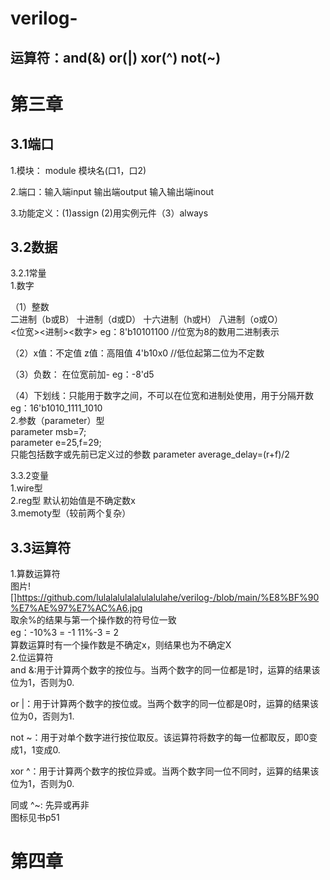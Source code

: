 # verilog-
运算符：and(&) or(|) xor(^) not(~)  
--
 

第三章
==

3.1端口  
--  
1.模块： module 模块名(口1，口2)  

2.端口：输入端input 输出端output 输入输出端inout  

3.功能定义：(1)assign (2)用实例元件（3）always  

3.2数据
--
3.2.1常量  
1.数字 

（1）整数  
二进制（b或B） 十进制（d或D） 十六进制（h或H） 八进制（o或O）  
<位宽><进制><数字> eg：8'b10101100  //位宽为8的数用二进制表示 

（2）x值：不定值 z值：高阻值  4'b10x0  //低位起第二位为不定数  

（3）负数： 在位宽前加- eg：-8'd5  

（4）下划线：只能用于数字之间，不可以在位宽和进制处使用，用于分隔开数  eg：16'b1010_1111_1010  
2.参数（parameter）型  
parameter msb=7;  
parameter e=25,f=29;  
只能包括数字或先前已定义过的参数 parameter average_delay=(r+f)/2  

3.3.2变量  
1.wire型  
2.reg型 默认初始值是不确定数x  
3.memoty型（较前两个复杂） 

3.3运算符
--
1.算数运算符  
图片![]https://github.com/lulalalulalalulalulahe/verilog-/blob/main/%E8%BF%90%E7%AE%97%E7%AC%A6.jpg  
取余%的结果与第一个操作数的符号位一致  
eg：-10%3 = -1    11%-3 = 2  
算数运算时有一个操作数是不确定x，则结果也为不确定X  
2.位运算符  
and &:用于计算两个数字的按位与。当两个数字的同一位都是1时，运算的结果该位为1，否则为0.  

or |：用于计算两个数字的按位或。当两个数字的同一位都是0时，运算的结果该位为0，否则为1.  

not ~：用于对单个数字进行按位取反。该运算符将数字的每一位都取反，即0变成1，1变成0.  

xor ^：用于计算两个数字的按位异或。当两个数字同一位不同时，运算的结果该位为1，否则为0.  

同或 ^~: 先异或再非  
图标见书p51


第四章
==
